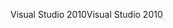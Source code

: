 <span data-ttu-id="7d59c-101">Visual Studio 2010</span><span class="sxs-lookup"><span data-stu-id="7d59c-101">Visual Studio 2010</span></span>